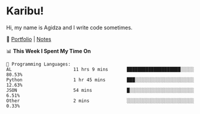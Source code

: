 # Karibu!
Hi, my name is Agidza and I write code sometimes.

🫧 [Portfolio](https://lynnagidza.github.io/) | [Notes](https://medium.com/me/stories/public)

<!--START_SECTION:waka-->
📊 **This Week I Spent My Time On** 

```text
💬 Programming Languages: 
AL                       11 hrs 9 mins       ████████████████████░░░░░   80.53% 
Python                   1 hr 45 mins        ███░░░░░░░░░░░░░░░░░░░░░░   12.63% 
JSON                     54 mins             █░░░░░░░░░░░░░░░░░░░░░░░░   6.51% 
Other                    2 mins              ░░░░░░░░░░░░░░░░░░░░░░░░░   0.33%

```


<!--END_SECTION:waka-->
<!--#### 💟 **Digital Swag**
[![@agidza's Holopin board](https://holopin.me/agidza)](https://holopin.io/@agidza)
